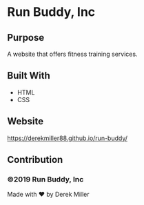 # Run Buddy, Inc

## Purpose
A website that offers fitness training services. 

## Built With
* HTML
* CSS

## Website
https://derekmiller88.github.io/run-buddy/

## Contribution
### ©️2019 Run Buddy, Inc 
Made with ❤️ by Derek Miller
